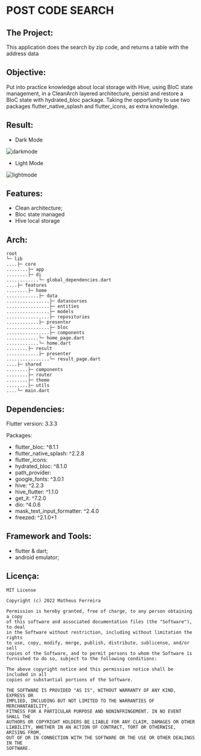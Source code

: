 
# POST CODE SEARCH

## The Project:

This application does the search by zip code, and returns a table with the address data

## Objective:
Put into practice knowledge about local storage with Hive, using BloC state management, in a CleanArch layered architecture, persist and restore a BloC state with hydrated_bloc package.
Taking the opportunity to use two packages flutter_native_splash and flutter_icons, as extra knowledge.

## Result:

* Dark Mode

![darkmode](https://user-images.githubusercontent.com/15696360/200874663-4459b3dc-9a1f-4b20-b34f-3962da065102.png)

* Light Mode

![lightmode](https://user-images.githubusercontent.com/15696360/200874720-8bb239be-3ab7-411b-b0a8-ada36bf6332e.png)



## Features:

* Clean architecture;
* Bloc state managed
* Hive local storage

## Arch:

    root
    └─ lib
    ....├─ core
    ........├─ app
    ........├─ di
    ............└─ global_dependencies.dart
    ....├─ features
    ........├─ home
    ............├─ data
    ................├─ datasourses
    ................├─ entities
    ................├─ models
    ................├─ repositories
    ............├─ presenter
    ................├─ bloc
    ................├─ components
    ............└─ home_page.dart
    ............└─ home.dart
    ........├─ result
    ............├─ presenter
    ................└─ result_page.dart
    ....├─ shared
    ........├─ components
    ........├─ router
    ........├─ theme
    ........├─ utils
    ....└─ main.dart

## Dependencies:

Flutter version: 3.3.3

Packages:
  * flutter_bloc: ^8.1.1  
  * flutter_native_splash: ^2.2.8  
  * flutter_icons:  
  * hydrated_bloc: ^8.1.0  
  * path_provider: 
  * google_fonts: ^3.0.1  
  * hive: ^2.2.3  
  * hive_flutter: ^1.1.0  
  * get_it: ^7.2.0  
  * dio: ^4.0.6  
  * mask_text_input_formatter: ^2.4.0  
  * freezed: ^2.1.0+1
  
## Framework and Tools:

* flutter & dart;
* android emulator;

## Licença:

    MIT License

    Copyright (c) 2022 Matheus Ferreira

    Permission is hereby granted, free of charge, to any person obtaining a copy
    of this software and associated documentation files (the "Software"), to deal
    in the Software without restriction, including without limitation the rights
    to use, copy, modify, merge, publish, distribute, sublicense, and/or sell
    copies of the Software, and to permit persons to whom the Software is
    furnished to do so, subject to the following conditions:

    The above copyright notice and this permission notice shall be included in all
    copies or substantial portions of the Software.

    THE SOFTWARE IS PROVIDED "AS IS", WITHOUT WARRANTY OF ANY KIND, EXPRESS OR
    IMPLIED, INCLUDING BUT NOT LIMITED TO THE WARRANTIES OF MERCHANTABILITY,
    FITNESS FOR A PARTICULAR PURPOSE AND NONINFRINGEMENT. IN NO EVENT SHALL THE
    AUTHORS OR COPYRIGHT HOLDERS BE LIABLE FOR ANY CLAIM, DAMAGES OR OTHER
    LIABILITY, WHETHER IN AN ACTION OF CONTRACT, TORT OR OTHERWISE, ARISING FROM,
    OUT OF OR IN CONNECTION WITH THE SOFTWARE OR THE USE OR OTHER DEALINGS IN THE
    SOFTWARE.
